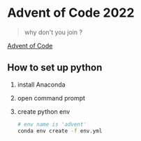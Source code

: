 # Advent of Code 2022

> why don't you join ?

[Advent of Code](https://adventofcode.com/)



## How to set up python

1. install Anaconda
2. open command prompt
3. create python env

   ```sh
   # env name is 'advent'
   conda env create -f env.yml
   ```
